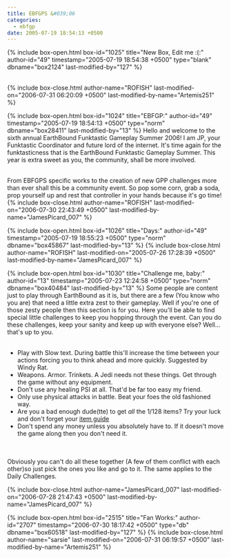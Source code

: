 ```yaml
---
title: EBFGPS &#039;06
categories:
  - ebfgp
date: 2005-07-19 18:54:13 +0500
---
```

{% include box-open.html box-id="1025" title="New Box, Edit me :(:" author-id="49" timestamp="2005-07-19 18:54:38 +0500" type="blank" dbname="box2124" last-modified-by="127" %}
<br /><center><FONT SIZE="+2"><ebfgp /></FONT></center><br />
{% include box-close.html author-name="ROFISH" last-modified-on="2006-07-31 06:20:09 +0500" last-modified-by-name="Artemis251" %}

{% include box-open.html box-id="1024" title="EBFGP:" author-id="49" timestamp="2005-07-19 18:54:13 +0500" type="norm" dbname="box28411" last-modified-by="13" %}
Hello and welcome to the sixth annual EarthBound Funktastic Gameplay Summer 2006! I am JP, your Funktastic Coordinator and future lord of the internet. It's time again for the funktasticness that is the EarthBound Funktastic Gameplay Summer. This year is extra sweet as you, the community, shall be more involved.<br /><br />

From EBFGPS specific works to the creation of new GPP challenges more than ever shall this be a community event. So pop some corn, grab a soda, prop yourself up and rest that controller in your hands because it's go time!
{% include box-close.html author-name="ROFISH" last-modified-on="2006-07-30 22:43:49 +0500" last-modified-by-name="JamesPicard_007" %}

{% include box-open.html box-id="1026" title="Days:" author-id="49" timestamp="2005-07-19 18:55:23 +0500" type="norm" dbname="box45867" last-modified-by="13" %}
<ebfgp mode="1" />
{% include box-close.html author-name="ROFISH" last-modified-on="2005-07-26 17:28:39 +0500" last-modified-by-name="JamesPicard_007" %}

{% include box-open.html box-id="1030" title="Challenge me, baby:" author-id="13" timestamp="2005-07-23 12:24:58 +0500" type="norm" dbname="box40484" last-modified-by="13" %}
Some people are content just to play through EarthBound as it is, but there are a few (You know who you are) that need a little extra zest to their gameplay. Well if you're one of those zesty people then this section is for you. Here you'll be able to find special little challenges to keep you hopping through the event. Can you do these challenges, keep your sanity and keep up with everyone else? Well... that's up to you.<br/><br/>

<ul>
<li>Play with Slow text. During battle this'll increase the time between your actions forcing you to think ahead and more quickly. Suggested by Windy Rat.</li>
<li>Weapons. Armor. Trinkets. A Jedi needs not these things. Get through the game without any equipment.</li>
<li>Don't use any healing PSI at all. That'd be far too easy my friend.</li>
<li>Only use physical attacks in battle. Beat your foes the old fashioned way.</li>
<li>Are you a bad enough dude(tte) to get <i>all</i> the 1/128 items? Try your luck and don't forget your <a href="http://starmen.net/ebfgp/items.php">item guide</a></li>
<li>Don't spend any money unless you absolutely have to. If it doesn't move the game along then you don't need it.</li><br /><br />
</ul>
Obviously you can't do all these together (A few of them conflict with each other)so just pick the ones you like and go to it. The same applies to the Daily Challenges. 
 
{% include box-close.html author-name="JamesPicard_007" last-modified-on="2006-07-28 21:47:43 +0500" last-modified-by-name="JamesPicard_007" %}

{% include box-open.html box-id="2515" title="Fan Works:" author-id="2707" timestamp="2006-07-30 18:17:42 +0500" type="db" dbname="box60518" last-modified-by="127" %}
<navigator group="Community|EBFGP06" /><displaytor />
{% include box-close.html author-name="sarsie" last-modified-on="2006-07-31 06:19:57 +0500" last-modified-by-name="Artemis251" %}
